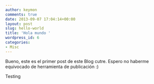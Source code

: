 ```yaml
---
author: keymon 
comments: true
date: 2013-09-07 17:04:14+00:00
layout: post
slug: hello-world 
title: 'Hola mundo '
wordpress_id: 6
categories:
- Misc
---
```


Bueno, este es el primer post de este Blog cutre. Espero no haberme equivocado de herramienta de publicación :)

Testing

